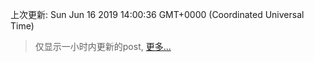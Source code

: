 
  
 上次更新: Sun Jun 16 2019 14:00:36 GMT+0000 (Coordinated Universal Time) 

 > 仅显示一小时内更新的post, [更多...](screenshots/)
  